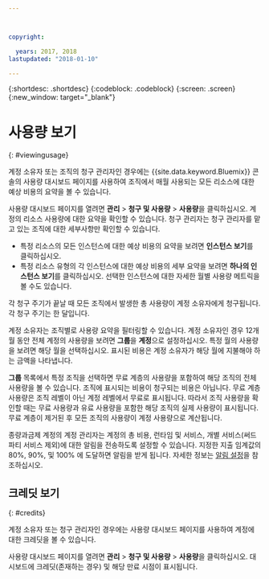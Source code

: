 ```yaml
---



copyright:

  years: 2017, 2018
lastupdated: "2018-01-10"

---
```


{:shortdesc: .shortdesc}
{:codeblock: .codeblock}
{:screen: .screen}
{:new_window: target="_blank"}

# 사용량 보기
{: #viewingusage}

계정 소유자 또는 조직의 청구 관리자인 경우에는 {{site.data.keyword.Bluemix}} 콘솔의 사용량 대시보드 페이지를 사용하여 조직에서 매월 사용되는 모든 리소스에 대한 예상 비용의 요약을 볼 수 있습니다.  

사용량 대시보드 페이지를 열려면 **관리** > **청구 및 사용량** > **사용량**을 클릭하십시오. 계정의 리소스 사용량에 대한 요약을 확인할 수 있습니다. 청구 관리자는 청구 관리자를 맡고 있는 조직에 대한 세부사항만 확인할 수 있습니다.

   * 특정 리소스의 모든 인스턴스에 대한 예상 비용의 요약을 보려면 **인스턴스 보기**를 클릭하십시오. 
   * 특정 리소스 유형의 각 인스턴스에 대한 예상 비용의 세부 요약을 보려면 **하나의 인스턴스 보기**를 클릭하십시오. 선택한 인스턴스에 대한 자세한 월별 사용량 메트릭을 볼 수도 있습니다. 

각 청구 주기가 끝날 때 모든 조직에서 발생한 총 사용량이 계정 소유자에게 청구됩니다. 각 청구 주기는 한 달입니다.

계정 소유자는 조직별로 사용량 요약을 필터링할 수 있습니다. 계정 소유자인 경우 12개월 동안 전체 계정의 사용량을 보려면 **그룹**을 **계정**으로 설정하십시오. 특정 월의 사용량을 보려면 해당 월을 선택하십시오.  표시된 비용은 계정 소유자가 해당 월에 지불해야 하는 금액을 나타냅니다.

**그룹** 목록에서 특정 조직을 선택하면 무료 계층의 사용량을 포함하여 해당 조직의 전체 사용량을 볼 수 있습니다. 조직에 표시되는 비용이 청구되는 비용은 아닙니다. 무료 계층 사용량은 조직 레벨이 아닌 계정 레벨에서 무료로 표시됩니다. 따라서 조직 사용량을 확인할 때는 무료 사용량과 유료 사용량을 포함한 해당 조직의 실제 사용량이 표시됩니다. 무료 계층이 제거된 후 모든 조직의 사용량이 계정 사용량으로 계산됩니다.

종량과금제 계정의 계정 관리자는 계정의 총 비용, 런타임 및 서비스, 개별 서비스(써드파티 서비스 제외)에 대한 알림을 전송하도록 설정할 수 있습니다. 지정한 지출 임계값의 80%, 90%, 및 100% 에 도달하면 알림을 받게 됩니다. 자세한 정보는 [알림 설정](/docs/account/notifications.html)을 참조하십시오.

## 크레딧 보기
{: #credits}

계정 소유자 또는 청구 관리자인 경우에는 사용량 대시보드 페이지를 사용하여 계정에 대한 크레딧을 볼 수 있습니다.

사용량 대시보드 페이지를 열려면 **관리** > **청구 및 사용량** > **사용량**을 클릭하십시오. 대시보드에 크레딧(존재하는 경우) 및 해당 만료 시점이 표시됩니다.
